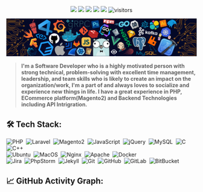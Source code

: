 <p align="center">
    <a href="https://github.com/supravatm/supravatm"><img src="https://img.shields.io/badge/status-updating-brightgreen.svg"></a>
    <a href="https://github.com/php"><img src="https://img.shields.io/badge/PHP-7.x-blue"></a>
    <a href="https://github.com/supravatm/supravatm/graphs/contributors"><img src="https://img.shields.io/github/contributors/supravatm/supravatm?color=blue"></a>
    <a href="https://github.com/supravatm"><img src="https://img.shields.io/github/stars/supravatm"></a>
    <a href="https://github.com/supravatm/supravatm/network/members"><img src="https://img.shields.io/github/forks/supravatm/supravatm.svg?color=blue&logo=github"></a>
    <img src="https://visitor-badge.laobi.icu/badge?page_id=supravatm.supravatm" alt="visitors"/>
</p>

[![](./src/header_.png)](#)

> <b>I'm a Software Developer who is a highly motivated person with strong technical, problem-solving with excellent time management, leadership, and team skills who is likely to create an impact on the organization/work, I'm a part of and always loves to socialize and experience new things in life. I have a great experience in PHP, ECommerce platform(Magento2) and Backend Technologies including API Intrigration.</b>


## 🛠️ Tech Stack:
![PHP](https://img.shields.io/badge/-Php-555?style=flat&logo=PHP)&nbsp;
![Laravel](https://img.shields.io/badge/-Laravel-555?style=flat&logo=Laravel)&nbsp;
![Magento2](https://img.shields.io/badge/-Magento2-555?style=flat&logo=Magento)&nbsp;
![JavaScript](https://img.shields.io/badge/-javascript-555?style=flat&logo=javascript)&nbsp; 
![jQuery](https://img.shields.io/badge/-jQuery-555?style=flat&logo=jQuery)&nbsp;
![MySQL](https://img.shields.io/badge/-MySQL-555?style=flat&logo=mysql&logoColor=fff)&nbsp;
![C](https://img.shields.io/badge/-C-555?style=flat&logo=C&logoColor=A8B9CC)&nbsp;
![C++](https://img.shields.io/badge/-C++-555?style=flat&logo=C%2B%2B&logoColor=fff)&nbsp;\
![Ubuntu](https://img.shields.io/badge/-ubuntu-555?style=flat&logo=ubuntu)&nbsp;
![MacOS](https://img.shields.io/badge/-MacOS-555?style=flat&logo=MacOS)&nbsp;
![Nginx](https://img.shields.io/badge/-Nginx-555?style=flat&logo=Nginx)&nbsp;
![Apache](https://img.shields.io/badge/-Apache-555?style=flat&logo=Apache)&nbsp;
![Docker](https://img.shields.io/badge/-Docker-555?style=flat&logo=Docker)&nbsp;\
![Jira](https://img.shields.io/badge/-jira-555?style=flat&logo=Jira)&nbsp;
![PhpStorm](https://img.shields.io/badge/-phpstrom-555?style=flat&logo=PhpStorm)&nbsp;
![Jekyll](https://img.shields.io/badge/-Jekyll-555?style=flat&logo=jekyll)&nbsp;
![Git](https://img.shields.io/badge/-Git-555?style=flat&logo=git)&nbsp;
![GitHub](https://img.shields.io/badge/-GitHub-555?style=flat&logo=github)&nbsp;
![GitLab](https://img.shields.io/badge/-GitLab-555?style=flat&logo=gitlab)&nbsp;
![BitBucket](https://img.shields.io/badge/-bitbucket-555?style=flat&logo=bitbucket)&nbsp;


## 📈 GitHub Activity Graph:


